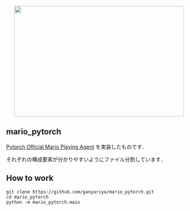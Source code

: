 
<p align="center">
  <img width="460" height="300" src="http://pytorch.org/tutorials/_images/mario.gif">
</p>


## mario_pytorch

[Pytorch Official Mario Playing Agent](https://pytorch.org/tutorials/intermediate/mario_rl_tutorial.html) を実装したものです．

それぞれの構成要素が分かりやすいようにファイル分割しています．

## How to work

```shell
git clone https://github.com/ganyariya/mario_pytorch.git
cd mario_pytorch
python -m mario_pytorch.main
```
